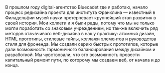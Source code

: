 В прошлом году digital-агентство Bluecadet где я работаю, начало процесс 
редизайна проекта для института Франклина — известный в Филадельфии музей 
науки претерпевает крупнейший этап развития в своей истории. Мои коллеги 
и я были рады, потому что мы не только могли поработать со знаковым 
учреждением, но так-же включить ряд методов отзывчивого веб-дизайна в нашу 
практику: атомный дизайн, HTML прототипы, стилевые тайлы, коллажи элементов и 
руководства стиля для фроненда. Мы создали серию быстрых прототипов, которые 
дали возможность гармоничного балансирования между дизайном и разработкой. 
Мы чувствовали, что это возможность провести капитальный ремонт пути, по 
которому мы создаем веб, от начала и до конца.
